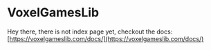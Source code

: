 # VoxelGamesLib

Hey there, there is not index page yet, checkout the docs: [https://voxelgameslib.com/docs/](https://voxelgameslib.com/docs/)
